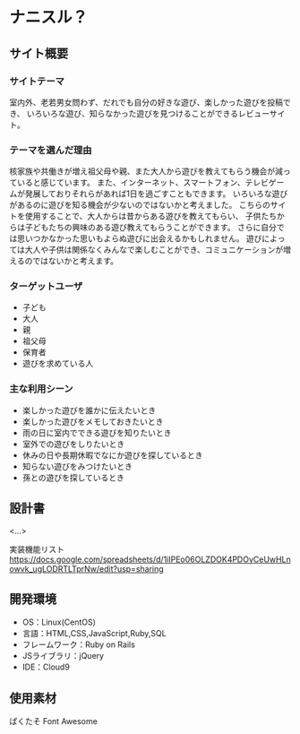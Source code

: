 # ナニスル？

## サイト概要

### サイトテーマ
室内外、老若男女問わず、だれでも自分の好きな遊び、楽しかった遊びを投稿でき、
いろいろな遊び、知らなかった遊びを見つけることができるレビューサイト。

### テーマを選んだ理由
核家族や共働きが増え祖父母や親、また大人から遊びを教えてもらう機会が減っていると感じています。
また、インターネット、スマートフォン、テレビゲームが発展しておりそれらがあれば1日を過ごすこともできます。
いろいろな遊びがあるのに遊びを知る機会が少ないのではないかと考えました。
こちらのサイトを使用することで、大人からは昔からある遊びを教えてもらい、
子供たちからは子どもたちの興味のある遊び教えてもらうことができます。
さらに自分では思いつかなかった思いもよらぬ遊びに出会えるかもしれません。
遊びによっては大人や子供は関係なくみんなで楽しむことができ、コミュニケーションが増えるのではないかと考えます。



### ターゲットユーザ
  - 子ども
  - 大人
  - 親
  - 祖父母
  - 保育者
  - 遊びを求めている人

### 主な利用シーン
  - 楽しかった遊びを誰かに伝えたいとき
  - 楽しかった遊びをメモしておきたいとき
  - 雨の日に室内でできる遊びを知りたいとき
  - 室外での遊びをしりたいとき
  - 休みの日や長期休暇でなにか遊びを探しているとき
  - 知らない遊びをみつけたいとき
  - 孫との遊びを探しているとき


## 設計書
<...>

実装機能リスト
https://docs.google.com/spreadsheets/d/1iIPEo06OLZDOK4PDOyCeUwHLnowvk_ugLODRTLTprNw/edit?usp=sharing

## 開発環境
- OS：Linux(CentOS)
- 言語：HTML,CSS,JavaScript,Ruby,SQL
- フレームワーク：Ruby on Rails
- JSライブラリ：jQuery
- IDE：Cloud9

## 使用素材
  ぱくたそ
  Font Awesome

